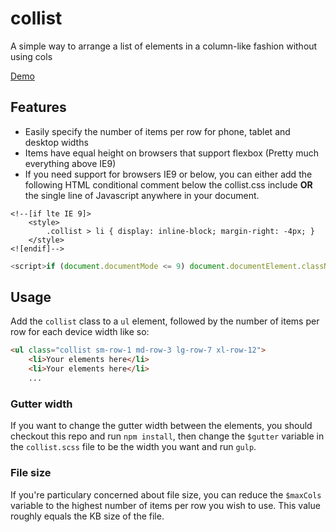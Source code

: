 # collist
A simple way to arrange a list of elements in a column-like fashion without using cols

[Demo](http://jazcash.github.io/collist/)

## Features
- Easily specify the number of items per row for phone, tablet and desktop widths
- Items have equal height on browsers that support flexbox (Pretty much everything above IE9)
- If you need support for browsers IE9 or below, you can either add the following HTML conditional comment below the collist.css include **OR** the single line of Javascript anywhere in your document.

```
<!--[if lte IE 9]>
	<style>
		.collist > li { display: inline-block; margin-right: -4px; }
	</style>
<![endif]-->
```

```javascript
<script>if (document.documentMode <= 9) document.documentElement.className = "oldIE";</script>
```

## Usage

Add the `collist` class to a `ul` element, followed by the number of items per row for each device width like so:

```HTML
<ul class="collist sm-row-1 md-row-3 lg-row-7 xl-row-12">
	<li>Your elements here</li>
	<li>Your elements here</li>
	...
```

### Gutter width
If you want to change the gutter width between the elements, you should checkout this repo and run `npm install`, then change the `$gutter` variable in the `collist.scss` file to be the width you want and run `gulp`.

### File size
If you're particulary concerned about file size, you can reduce the `$maxCols` variable to the highest number of items per row you wish to use. This value roughly equals the KB size of the file.
